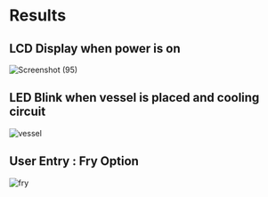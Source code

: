 # Results
## LCD Display when power is on
![Screenshot (95)](https://user-images.githubusercontent.com/98839182/157316566-df2a0c21-f9b3-4236-9e30-eef13896bedc.png)

## LED Blink when vessel is placed and cooling circuit
![vessel](https://user-images.githubusercontent.com/98839182/157316797-074071db-03bc-4a51-8803-2dd4a0fbcb2c.PNG)

## User Entry : Fry Option
![fry](https://user-images.githubusercontent.com/98839182/157316715-e7df96b3-2d56-4d2d-981d-20773fb0c641.PNG)